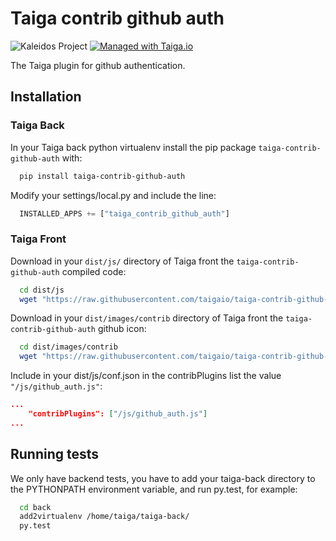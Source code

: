 Taiga contrib github auth
=========================

![Kaleidos Project](http://kaleidos.net/static/img/badge.png "Kaleidos Project")
[![Managed with Taiga.io](https://taiga.io/media/support/attachments/article-22/banner-gh.png)](https://taiga.io "Managed with Taiga.io")

The Taiga plugin for github authentication.

Installation
------------

### Taiga Back

In your Taiga back python virtualenv install the pip package `taiga-contrib-github-auth` with:

```bash
  pip install taiga-contrib-github-auth
```

Modify your settings/local.py and include the line:

```python
  INSTALLED_APPS += ["taiga_contrib_github_auth"]
```

### Taiga Front

Download in your `dist/js/` directory of Taiga front the `taiga-contrib-github-auth` compiled code:

```bash
  cd dist/js
  wget "https://raw.githubusercontent.com/taigaio/taiga-contrib-github-auth/stable/front/dist/github_auth.js"
```

Download in your `dist/images/contrib` directory of Taiga front the `taiga-contrib-github-auth` github icon:

```bash
  cd dist/images/contrib
  wget "https://raw.githubusercontent.com/taigaio/taiga-contrib-github-auth/stable/front/images/contrib/github-logo.png"
```

Include in your dist/js/conf.json in the contribPlugins list the value `"/js/github_auth.js"`:

```json
...
    "contribPlugins": ["/js/github_auth.js"]
...
```

Running tests
-------------

We only have backend tests, you have to add your taiga-back directory to the
PYTHONPATH environment variable, and run py.test, for example:

```bash
  cd back
  add2virtualenv /home/taiga/taiga-back/
  py.test
```
